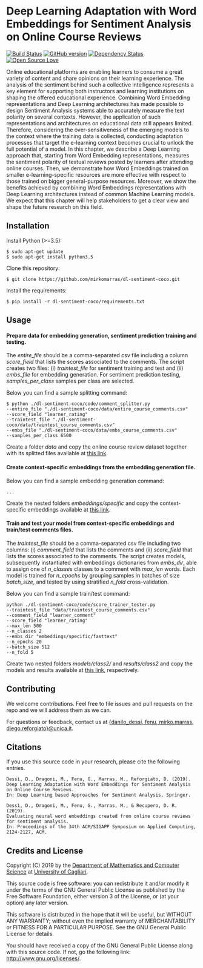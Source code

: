 # Deep Learning Adaptation with Word Embeddings for Sentiment Analysis on Online Course Reviews
[![Build Status](https://travis-ci.org/pages-themes/cayman.svg?branch=master)](https://travis-ci.org/pages-themes/cayman)
[![GitHub version](https://badge.fury.io/gh/boennemann%2Fbadges.svg)](http://badge.fury.io/gh/boennemann%2Fbadges)
[![Dependency Status](https://david-dm.org/boennemann/badges.svg)](https://david-dm.org/boennemann/badges)
[![Open Source Love](https://badges.frapsoft.com/os/gpl/gpl.svg?v=102)](https://github.com/ellerbrock/open-source-badge/)

Online educational platforms are enabling learners to consume a great variety of content and share opinions on their learning experience. The analysis of the sentiment behind such a collective intelligence represents a key element for supporting both instructors and learning institutions on shaping the offered educational experience. Combining Word Embedding representations and Deep Learning architectures has made possible to design Sentiment Analysis systems able to accurately measure the text polarity on several contexts. However, the application of such representations and architectures on educational data still appears limited. Therefore, considering the over-sensitiveness of the emerging models to the context where the training data is collected, conducting adaptation processes that target the e-learning context becomes crucial to unlock the full potential of a model. In this chapter, we describe a Deep Learning approach that, starting from Word Embedding representations, measures the sentiment polarity of textual reviews posted by learners after attending online courses. Then, we demonstrate how Word Embeddings trained on smaller e-learning-specific resources are more effective with respect to those trained on bigger general-purpose resources. Moreover, we show the benefits achieved by combining Word Embeddings representations with Deep Learning architectures instead of common Machine Learning models. We expect that this chapter will help stakeholders to get a clear view and shape the future research on this field. 

## Installation 

Install Python (>=3.5):
```
$ sudo apt-get update
$ sudo apt-get install python3.5
```
Clone this repository: 
```
$ git clone https://github.com/mirkomarras/dl-sentiment-coco.git
```
Install the requirements:
```
$ pip install -r dl-sentiment-coco/requirements.txt
```

## Usage

#### Prepare data for embedding generation, sentiment prediction training and testing.

The *entire_file* should be a comma-separated csv file including a column *score_field* that lists the scores associated 
to the comments. The script creates two files: (i) *traintest_file* for sentiment training and test and (ii) *embs_file* 
for embedding generation. For sentiment prediction testing, *samples_per_class* samples per class are selected.

Below you can find a sample splitting command: 
```
$ python ./dl-sentiment-coco/code/comment_splitter.py 
--entire_file "./dl-sentiment-coco/data/entire_course_comments.csv" 
--score_field "learner_rating" 
--traintest_file "./dl-sentiment-coco/data/traintest_course_comments.csv" 
--embs_file "./dl-sentiment-coco/data/embs_course_comments.csv" 
--samples_per_class 6500
```

Create a folder *data* and copy the online course review dataset together with its splitted files
available at [this link](). 

#### Create context-specific embeddings from the embedding generation file. 

Below you can find a sample embedding generation command:

```
...
```

Create the nested folders *embeddings/specific* and copy the context-specific embeddings available at [this link](). 

#### Train and test your model from context-specific embeddings and train/test comments files. 

The *traintest_file* should be a comma-separated csv file including two columns: (i) *comment_field* that lists the
comments and (ii) *score_field* that lists the scores associated to the comments. The script creates models, subsequently 
instantiated with embeddings dictionaries from *embs_dir*, able to assign one of *n_classes* classes to a comment with 
*max_len* words. Each model is trained for *n_epochs* by grouping samples in batches of size *batch_size*, and tested by
using stratified *n_fold* cross-validation. 

Below you can find a sample train/test command:

```
python ./dl-sentiment-coco/code/score_trainer_tester.py 
--traintest_file "data/traintest_course_comments.csv" 
--comment_field "learner_comment" 
--score_field "learner_rating" 
--max_len 500 
--n_classes 2 
--embs_dir "embeddings/specific/fasttext" 
--n_epochs 20 
--batch_size 512 
--n_fold 5
```

Create two nested folders *models/class2/* and *results/class2* and copy the models and results 
available at [this link](), respectively. 

## Contributing
We welcome contributions. Feel free to file issues and pull requests on the repo and we will address them as we can.

For questions or feedback, contact us at [{danilo_dessi, fenu, mirko.marras, diego.reforgiato}@unica.it](http://).

## Citations
If you use this source code in your research, please cite the following entries.

```
Dessì, D., Dragoni, M., Fenu, G., Marras, M., Reforgiato, D. (2019). 
Deep Learning Adaptation with Word Embeddings for Sentiment Analysis on Online Course Reviews. 
In: Deep Learning based Approaches for Sentiment Analysis, Springer.
```

```
Dessì, D., Dragoni, M., Fenu, G., Marras, M., & Recupero, D. R. (2019). 
Evaluating neural word embeddings created from online course reviews for sentiment analysis. 
In: Proceedings of the 34th ACM/SIGAPP Symposium on Applied Computing, 2124-2127, ACM.
```

## Credits and License
Copyright (C) 2019 by the [Department of Mathematics and Computer Science](https://www.unica.it/unica/it/dip_matinfo.page) at [University of Cagliari](https://www.unica.it/unica/).

This source code is free software: you can redistribute it and/or modify it under the terms of the GNU General Public License as published by the Free Software Foundation, either version 3 of the License, or (at your option) any later version.

This software is distributed in the hope that it will be useful, but WITHOUT ANY WARRANTY; without even the implied warranty of MERCHANTABILITY or FITNESS FOR A PARTICULAR PURPOSE. See the GNU General Public License for details.

You should have received a copy of the GNU General Public License along with this source code. If not, go the following link: http://www.gnu.org/licenses/.

